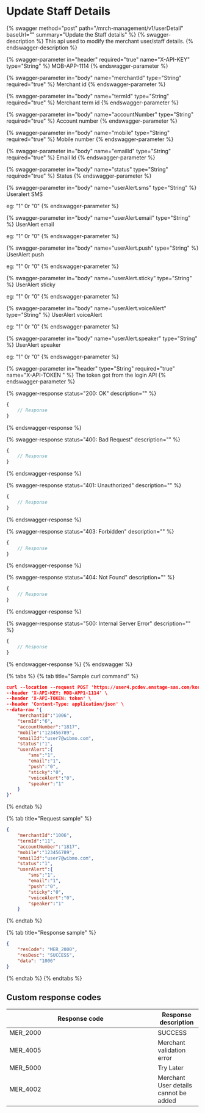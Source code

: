 # Update Staff Details

{% swagger method="post" path="/mrch-management/v1/userDetail" baseUrl="<domain>" summary="Update the Staff details" %}
{% swagger-description %}
This api used to modify the merchant user/staff details.
{% endswagger-description %}

{% swagger-parameter in="header" required="true" name="X-API-KEY" type="String" %}
MOB-APP-1114
{% endswagger-parameter %}

{% swagger-parameter in="body" name="merchantId" type="String" required="true" %}
Merchant id
{% endswagger-parameter %}

{% swagger-parameter in="body" name="termId" type="String" required="true" %}
Merchant term id 
{% endswagger-parameter %}

{% swagger-parameter in="body" name="accountNumber" type="String" required="true" %}
Account number
{% endswagger-parameter %}

{% swagger-parameter in="body" name="mobile" type="String" required="true" %}
Mobile number
{% endswagger-parameter %}

{% swagger-parameter in="body" name="emailId" type="String" required="true" %}
Email Id
{% endswagger-parameter %}

{% swagger-parameter in="body" name="status" type="String" required="true" %}
Status
{% endswagger-parameter %}

{% swagger-parameter in="body" name="userAlert.sms" type="String" %}
Useralert SMS

eg: "1" 0r "0"
{% endswagger-parameter %}

{% swagger-parameter in="body" name="userAlert.email" type="String" %}
UserAlert email

eg: "1" 0r "0"
{% endswagger-parameter %}

{% swagger-parameter in="body" name="userAlert.push" type="String" %}
UserAlert push

eg: "1" 0r "0"
{% endswagger-parameter %}

{% swagger-parameter in="body" name="userAlert.sticky" type="String" %}
UserAlert  sticky

eg: "1" 0r "0"
{% endswagger-parameter %}

{% swagger-parameter in="body" name="userAlert.voiceAlert" type="String" %}
UserAlert  voiceAlert

eg: "1" 0r "0"
{% endswagger-parameter %}

{% swagger-parameter in="body" name="userAlert.speaker" type="String" %}
UserAlert  speaker

eg: "1" 0r "0"
{% endswagger-parameter %}

{% swagger-parameter in="header" type="String" required="true" name="X-API-TOKEN " %}
The token got from the login API
{% endswagger-parameter %}

{% swagger-response status="200: OK" description="" %}
```javascript
{
    // Response
}
```
{% endswagger-response %}

{% swagger-response status="400: Bad Request" description="" %}
```javascript
{
    // Response
}
```
{% endswagger-response %}

{% swagger-response status="401: Unauthorized" description="" %}
```javascript
{
    // Response
}
```
{% endswagger-response %}

{% swagger-response status="403: Forbidden" description="" %}
```javascript
{
    // Response
}
```
{% endswagger-response %}

{% swagger-response status="404: Not Found" description="" %}
```javascript
{
    // Response
}
```
{% endswagger-response %}

{% swagger-response status="500: Internal Server Error" description="" %}
```javascript
{
    // Response
}
```
{% endswagger-response %}
{% endswagger %}

{% tabs %}
{% tab title="Sample curl command" %}
```json
curl --location --request POST 'https://user4.pcdev.enstage-sas.com/kong/mrch-management/v1/userDetail' \
--header 'X-API-KEY: MOB-APP1-1114' \
--header 'X-API-TOKEN: token' \
--header 'Content-Type: application/json' \
--data-raw '{
    "merchantId":"1006",
    "termId":"6",
    "accountNumber":"1817",
    "mobile":"123456789",
    "emailId":"user7@wibmo.com",
    "status":"1",
    "userAlert":{
        "sms":"1",
        "email":"1",
        "push":"0",
        "sticky":"0",
        "voiceAlert":"0",
        "speaker":"1"
    }
}'
```
{% endtab %}

{% tab title="Request sample" %}
```json
{
    "merchantId":"1006",
    "termId":"11",
    "accountNumber":"1817",
    "mobile":"123456789",
    "emailId":"user7@wibmo.com",
    "status":"1",
    "userAlert":{
        "sms":"1",
        "email":"1",
        "push":"0",
        "sticky":"0",
        "voiceAlert":"0",
        "speaker":"1"
    }
```
{% endtab %}

{% tab title="Response sample" %}
```json
{
    "resCode": "MER_2000",
    "resDesc": "SUCCESS",
    "data": "1006"
}
```
{% endtab %}
{% endtabs %}

## Custom response codes

<table><thead><tr><th width="373">Response code</th><th>Response description</th></tr></thead><tbody><tr><td>MER_2000</td><td>SUCCESS</td></tr><tr><td>MER_4005</td><td>Merchant validation error</td></tr><tr><td>MER_5000</td><td>Try Later</td></tr><tr><td>MER_4002</td><td>Merchant User details cannot be added</td></tr></tbody></table>

## &#x20;
